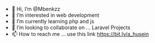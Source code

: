 - 👋 Hi, I’m @Mbenkzz
- 👀 I’m interested in web development
- 🌱 I’m currently learning php and js
- 💞️ I’m looking to collaborate on ... Laravel Projects
- 📫 How to reach me ... use this link https://bit.ly/a_husein

<!---
Mbenkzz/Mbenkzz is a ✨ special ✨ repository because its `README.md` (this file) appears on your GitHub profile.
You can click the Preview link to take a look at your changes.
--->
